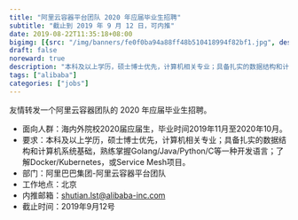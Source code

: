 ```yaml
---
title: "阿里云容器平台团队 2020 年应届毕业生招聘"
subtitle: "截止到 2019 年 9 月 12 日，可内推"
date: 2019-08-22T11:35:18+08:00
bigimg: [{src: "/img/banners/fe0f0ba94a88ff48b510418994f82bf1.jpg", desc: "阿里巴巴 logo"}]
draft: false
noreward: true
description: "本科及以上学历，硕士博士优先，计算机相关专业；具备扎实的数据结构和计算机系统基础，熟练掌握Golang/Java/Python/C等一种开发语言；了解Docker/Kubernetes，或Service Mesh项目。"
tags: ["alibaba"]
categories: ["jobs"]
---
```


友情转发一个阿里云容器团队的 2020 年应届毕业生招聘。

- 面向人群：海内外院校2020届应届生，毕业时间2019年11月至2020年10月。
- 要求：本科及以上学历，硕士博士优先，计算机相关专业；具备扎实的数据结构和计算机系统基础，熟练掌握Golang/Java/Python/C等一种开发语言；了解Docker/Kubernetes，或Service Mesh项目。
- 部门：阿里巴巴集团-阿里云容器平台团队
- 工作地点：北京
- 内推邮箱：[shutian.lst@alibaba-inc.com](http://shutian.lst@alibaba-inc.com)
- 截止时间：2019年9月12号